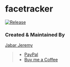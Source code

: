 # facetracker
[![Release](https://jitpack.io/v/jabahum-coder/facetracker.svg)](https://jitpack.io/#jabahum-coder/facetracker)

### Created & Maintained By

[Jabar Jeremy](https://github.com/jabahum-coder)

> 
>
> - [PayPal](https://paypal.me/iamsanskartiwari)
> - [Buy me a Coffee](https://www.buymeacoffee.com/jabahum)
